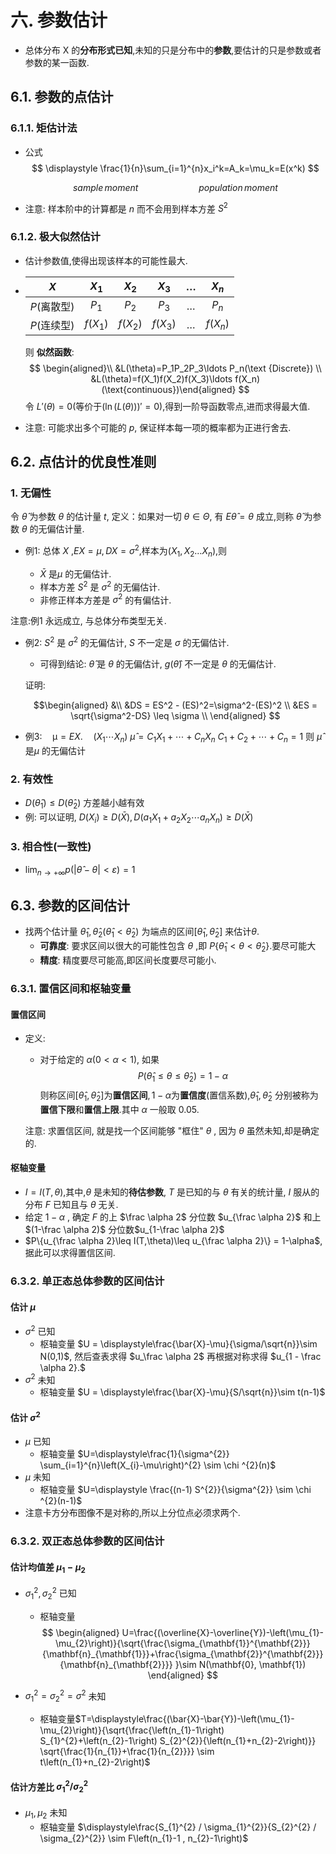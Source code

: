 # 六. 参数估计

+ 总体分布 X 的**分布形式已知**,未知的只是分布中的**参数**,要估计的只是参数或者参数的某一函数.

## 6.1. 参数的点估计

### 6.1.1. 矩估计法

+ 公式
  $$
  \displaystyle \frac{1}{n}\sum_{i=1}^{n}x_i^k=A_k=\mu_k=E(x^k)
  $$

  $$
  sample\, moment \qquad\qquad\quad\quad population\, moment
  $$

+ 注意: 样本阶中的计算都是 $n$ 而不会用到样本方差 $S^2$ 

### 6.1.2. 极大似然估计

+ 估计参数值,使得出现该样本的可能性最大.

+ |     $X$     |  $X_1$   |  $X_2$   |  $X_3$   | $\ldots$ |  $X_n$   |
  | :---------: | :------: | :------: | :------: | :------: | :------: |
  | $P$(离散型) |  $P_1$   |  $P_2$   |  $P_3$   | $\ldots$ |  $P_n$   |
  | $P$(连续型) | $f(X_1)$ | $f(X_2)$ | $f(X_3)$ | $\ldots$ | $f(X_n)$ |

  则 **似然函数**: 
  $$
  \begin{aligned}\\ &L(\theta)=P_1P_2P_3\ldots P_n(\text {Discrete}) \\ &L(\theta)=f(X_1)f(X_2)f(X_3)\ldots f(X_n)(\text{continuous})\end{aligned}
  $$
  令 $L'(\theta)=0$(等价于$(\ln(L(\theta)))'=0$),得到一阶导函数零点,进而求得最大值.

+ 注意: 可能求出多个可能的 $p$, 保证样本每一项的概率都为正进行舍去.

## 6.2. 点估计的优良性准则

### 1. 无偏性

   令 $\hat{\theta}$ 为参数 $\theta$ 的估计量 $t$, 定义：如果对一切  $\theta \in \Theta$, 有 $E\hat{\theta}=\theta$ 成立,则称 $\hat\theta$ 为参数 $\theta$ 的无偏估计量.

  + 例1: 总体 $X$ ,$EX=\mu,DX=\sigma^2$,样本为$(X_1,X_2\ldots X_n)$,则

    + $\bar{X}$ 是$\mu$ 的无偏估计.
    + 样本方差 $S^2$ 是 $\sigma^2$ 的无偏估计.
    + 非修正样本方差是 $\sigma^2$ 的有偏估计.

    

注意:例1 永远成立, 与总体分布类型无关.
    

  + 例2: $S^2$ 是 $\sigma^2$ 的无偏估计, $S$ 不一定是 $\sigma$ 的无偏估计. 

    + 可得到结论: $\hat\theta$ 是 $\theta$ 的无偏估计, $g(\hat{\theta})$ 不一定是 $\theta$ 的无偏估计. 
    
    证明:
    
    $$\begin{aligned}
      &\\
       &DS = ES^2 - (ES)^2=\sigma^2-(ES)^2     \\
       &ES = \sqrt{\sigma^2-DS} \leq \sigma                                      \\
    \end{aligned}
    $$

  + 例3:$\quad \mathcal{\mu}= EX. \quad\left(X_{1}\cdots X_{n}\right)$
    $\hat{\mu}=C_{1} X_{1}+\cdots+C_{n} X_{n}$
    $C_{1}+C_{2}+\cdots +C_{n}=1$
    则 $\hat\mu$是$\mu$ 的无偏估计

### 2. 有效性

+ $D\left(\hat{\theta}_{1}\right) \leq D\left(\hat{\theta}_{2}\right)$ 方差越小越有效
+ 例: 可以证明, $D(X_i) \geq D(\bar{X}), D(a_1X_1+a_2X_2\cdots a_nX_n) \geq D(\bar{X})$

### 3. 相合性(一致性)

+ $\displaystyle\lim _{n \rightarrow+\infty} p(|\hat{\theta}-\theta|<\varepsilon)=1$

## 6.3. 参数的区间估计

+ 找两个估计量 $\hat\theta_1,\hat\theta_2(\hat\theta_1 < \hat\theta_2)$ 为端点的区间$[\hat\theta_1,\hat\theta_2]$ 来估计$\theta.$
  + **可靠度**: 要求区间以很大的可能性包含 $\theta$ ,即 $P\{\hat\theta_1 <\theta <\hat\theta_2\}.$要尽可能大
  + **精度**: 精度要尽可能高,即区间长度要尽可能小.

### 6.3.1. 置信区间和枢轴变量

#### 置信区间

+ 定义:  

  + 对于给定的 $\alpha(0<\alpha<1),$ 如果
    $${P}\left(\hat{\theta}_{1} \leq \theta \leq \hat{\theta}_{2}\right)=1-\alpha$$
     则称区间$[\hat\theta_1,\hat\theta_2]$为**置信区间**$, 1-\alpha$为**置信度**(置信系数),$\hat\theta_1,\hat\theta_2$ 分别被称为**置信下限**和**置信上限**.其中 $\alpha$ 一般取 0.05.

  注意: 求置信区间, 就是找一个区间能够 "框住" $\theta$ , 因为 $\theta$ 虽然未知,却是确定的.

#### 枢轴变量

+ $I=I(T,\theta)$,其中,$\theta$ 是未知的**待估参数**, $T$ 是已知的与 $\theta$ 有关的统计量, $I$ 服从的分布 $F$ 已知且与 $\theta$ 无关.
+ 给定 $1-\alpha$ , 确定 $F$ 的上 $\frac \alpha 2$ 分位数 $u_{\frac \alpha 2}$ 和上 $(1-\frac \alpha 2)$ 分位数$u_{1-\frac \alpha 2}$
+ $P\{u_{\frac \alpha 2}\leq I(T,\theta)\leq u_{\frac \alpha 2}\} = 1-\alpha$, 据此可以求得置信区间.

### 6.3.2. 单正态总体参数的区间估计

#### 估计 $\mu$

+ $\sigma^2$ 已知
  + 枢轴变量 $U = \displaystyle\frac{\bar{X}-\mu}{\sigma/\sqrt{n}}\sim N(0,1)$, 然后查表求得 $u_\frac \alpha 2$ 再根据对称求得 $u_{1 - \frac \alpha 2}.$
+ $\sigma^2$ 未知
  + 枢轴变量 $U = \displaystyle\frac{\bar{X}-\mu}{S/\sqrt{n}}\sim t(n-1)$

#### 估计 $\sigma^2$

+ $\mu$ 已知
  + 枢轴变量 $U=\displaystyle\frac{1}{\sigma^{2}} \sum_{i=1}^{n}\left(X_{i}-\mu\right)^{2} \sim \chi ^{2}(n)$
+ $\mu$ 未知
  + 枢轴变量  $U=\displaystyle \frac{(n-1) S^{2}}{\sigma^{2}} \sim \chi ^{2}(n-1)$ 
+ 注意卡方分布图像不是对称的,所以上分位点必须求两个.

### 6.3.2. 双正态总体参数的区间估计

#### 估计均值差 $\mu_1-\mu_2$

+ $\sigma_1^2,\sigma_2^2$ 已知
  + 枢轴变量
    $$
    \begin{aligned}
    U=\frac{(\overline{X}-\overline{Y})-\left(\mu_{1}-\mu_{2}\right)}{\sqrt{\frac{\sigma_{\mathbf{1}}^{\mathbf{2}}}{\mathbf{n}_{\mathbf{1}}}+\frac{\sigma_{\mathbf{2}}^{\mathbf{2}}}{\mathbf{n}_{\mathbf{2}}}} }\sim N(\mathbf{0}, \mathbf{1})
    \end{aligned}
    $$

+ $\sigma_1^2=\sigma_2^2=\sigma^2$ 未知
  + 枢轴变量$T=\displaystyle\frac{(\bar{X}-\bar{Y})-\left(\mu_{1}-\mu_{2}\right)}{\sqrt{\frac{\left(n_{1}-1\right) S_{1}^{2}+\left(n_{2}-1\right) S_{2}^{2}}{\left(n_{1}+n_{2}-2\right)}} \sqrt{\frac{1}{n_{1}}+\frac{1}{n_{2}}}} \sim t\left(n_{1}+n_{2}-2\right)$

#### 估计方差比 $\displaystyle{\sigma^2_1}/{\sigma^2_2}$

+ $\mu_1,\mu_2$ 未知
  + 枢轴变量 $\displaystyle\frac{S_{1}^{2} / \sigma_{1}^{2}}{S_{2}^{2} / \sigma_{2}^{2}} \sim F\left(n_{1}-1 , n_{2}-1\right)$

